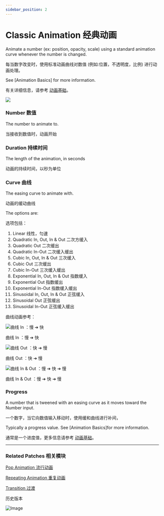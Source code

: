 ```yaml
---
sidebar_position: 2
---
```


# Classic Animation 经典动画

Animate a number (ex: position, opacity, scale) using a standard animation curve whenever the number is changed.

每当数字改变时，使用标准动画曲线对数值 (例如:位置，不透明度，比例) 进行动画处理。

See [Animation Basics] for more information.

有关详细信息，请参考 [动画基础](./../Patch%20Editor/Animations.md)。

![](https://s3.us-west-2.amazonaws.com/secure.notion-static.com/3dac0a9f-76e2-467d-b233-8c22bc7f89c2/Untitled.png?X-Amz-Algorithm=AWS4-HMAC-SHA256&X-Amz-Content-Sha256=UNSIGNED-PAYLOAD&X-Amz-Credential=AKIAT73L2G45EIPT3X45%2F20220602%2Fus-west-2%2Fs3%2Faws4_request&X-Amz-Date=20220602T151035Z&X-Amz-Expires=86400&X-Amz-Signature=bd57eea89d2330c58aa53fbb5709bc776459cf48f61ad1896c35e969feb9c4f4&X-Amz-SignedHeaders=host&response-content-disposition=filename%20%3D%22Untitled.png%22&x-id=GetObject)

### Number 数值

The number to animate to.

当接收到数值时，动画开始

### Duration 持续时间

The length of the animation, in seconds

动画的持续时间，以秒为单位

### Curve 曲线

The easing curve to animate with.

动画的缓动曲线

The options are:

选项包括：

1. Linear 线性，匀速
2. Quadratic In, Out, In & Out 二次方缓入
3. Quadratic Out 二次缓出
4. Quadratic In-Out 二次缓入缓出
5. Cubic In, Out, In & Out 三次缓入
6. Cubic Out 三次缓出
7. Cubic In-Out 三次缓入缓出
8. Exponential In, Out, In & Out 指数缓入
9. Exponential Out 指数缓出
10. Exponential In-Out 指数缓入缓出
11. Sinusoidal In, Out, In & Out 正弦缓入
12. Sinusoidal Out 正弦缓出
13. Sinusoidal In-Out 正弦缓入缓出

曲线动画参考：

![曲线 In ：慢 ➔ 快](https://upload-images.jianshu.io/upload_images/4055792-fa685c0913c4d066.gif?imageMogr2/auto-orient/strip|imageView2/2/w/560/format/webp)

曲线 In ：慢 ➔ 快

![曲线 Out ：快 ➔ 慢](https://upload-images.jianshu.io/upload_images/4055792-79e434cb948a8458.gif?imageMogr2/auto-orient/strip|imageView2/2/w/560/format/webp)

曲线 Out ：快 ➔ 慢

![曲线 In & Out ：慢 ➔ 快 ➔ 慢](https://upload-images.jianshu.io/upload_images/4055792-cfd0105a21169d5d.gif?imageMogr2/auto-orient/strip|imageView2/2/w/560/format/webp)

曲线 In & Out ：慢 ➔ 快 ➔ 慢

### Progress

A number that is tweened with an easing curve as it moves toward the Number input.

一个数字，当它向数值输入移动时，使用缓和曲线进行补间，

Typically a progress value. See [Animation Basics]for more information.

通常是一个进度值，更多信息请参考 [动画基础](./../Patch%20Editor/Animations.md)。

---

### Related Patches 相关模块

[Pop Animation 流行动画](./Pop%20Animation.md)

[Repeating Animation 重复动画](./Repeating%20Animation.md)

[Transition 过渡](./../Utility/Transition.md)

历史版本

![Image](https://s3.us-west-2.amazonaws.com/secure.notion-static.com/e3882800-16f2-4c05-96b4-bc0ca194b84d/Untitled.png?X-Amz-Algorithm=AWS4-HMAC-SHA256&X-Amz-Content-Sha256=UNSIGNED-PAYLOAD&X-Amz-Credential=AKIAT73L2G45EIPT3X45%2F20220602%2Fus-west-2%2Fs3%2Faws4_request&X-Amz-Date=20220602T151116Z&X-Amz-Expires=86400&X-Amz-Signature=5f91100aa0d363c0871f29dcaf83d1f3693a1bf590e037050ef27d655c7bcb66&X-Amz-SignedHeaders=host&response-content-disposition=filename%20%3D%22Untitled.png%22&x-id=GetObject)

